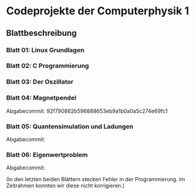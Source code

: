 # Codeprojekte der Computerphysik 1


## Blattbeschreibung
### Blatt 01: Linux Grundlagen

### Blatt 02: C Programmierung

### Blatt 03: Der Oszillator


### Blatt 04: Magnetpendel
Abgabecommit: 92f790862b596888653eb9a1b0a0a5c274e69fc1

### Blatt 05: Quantensimulation und Ladungen
Abgabecommit:

### Blatt 06: Eigenwertproblem
Abgabecommit:


(In den letzten beiden Blättern stecken Fehler in der Programmierung. Im Zeitrahmen konnten wir diese nicht korrigieren.)